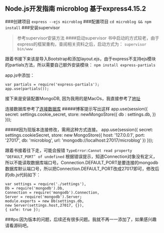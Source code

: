 Node.js开发指南 microblog 基于express4.15.2
-----
###创建项目
`express --ejs microblog`
###配置项目
`cd microblog && npm install`
###安装supervisor
>参考supervisor安装方法
>####启动supervisor
>书中启动的方式较老，由于express的框架重构，查阅相关资料之后，启动方式为：
>`supervisor bin/www `

跟着书接下来该是导入Bootstrap和添加layout.ejs，由于express不支持ejs模块的partials方法，所以需要自己额外安装模块：
`npm install express-partials`

app.js中添加：
```
var partials = require('express-partials');
app.use(partials());
```

接下来是安装配置MongoDB,
因为我用的是MacOs，我直接参考了[地址](http://www.cnblogs.com/corvoh/p/5766722.html)

连接数据库参考了[连接数据库](http://www.cnblogs.com/yuanzm/p/3770986.html)
#####博客提示写出这样
		app.use(session({
		secret: settings.cookie_secret,
		store: newMongoStore({
		db : settings.db,
		})
		}));

#####因为现版本连接修改，需用这种方式连接。
		app.use(session({
  		secret: settings.cookieSecret,
  		store: new MongoStore({
        host: '127.0.0.1',
        port: '27017',
        db: 'microblog',
        url: 'mongodb://localhost:27017/microblog'
    	})
		}));

跟着书接着往下走，可能会报错
`TypeError:Cannot read property ‘DEFAULT_PORT’ of undefined`
根据错误提示，知道Connection对象没有定义，所以不能读取数据库端口号。Connection.DEFAULT_PORT是要连接的mongodb数据库默认端口号，所以把Connection.DEFAULT_PORT改成27017即可，修改后的db.js代码如下：

	var settings = require('./settings'),
    Db = require('mongodb').Db,
    Connection = require('mongodb').Connection,
    Server = require('mongodb').Server;
	module.exports = new Db(settings.db,
    new Server(settings.host,27017, {}),
    { safe: true });
    
###ps:因为版本的问题，后续还有很多问题。我就不再一一添加了，如果感兴趣请看源码吧。